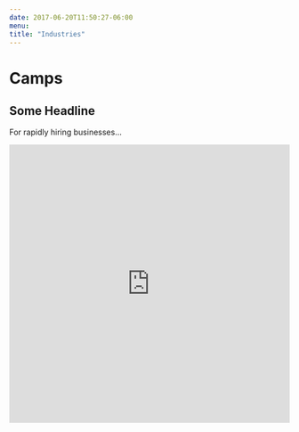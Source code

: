 ```yaml
---
date: 2017-06-20T11:50:27-06:00
menu:
title: "Industries"
---
```


# Camps

<div class='row'>
  <div class='col-md-6'>
    <h2>Some Headline</h2>
    <p>For rapidly hiring businesses...</p>
  </div>
  <div class='col-md-6'>
    <iframe src="http://www2.workbright.com/l/81162/2017-06-28/d3d5c2" class='pardot-form' width="100%" height="500" type="text/html" frameborder="0" allowTransparency="true"></iframe>
  </div>
</div>